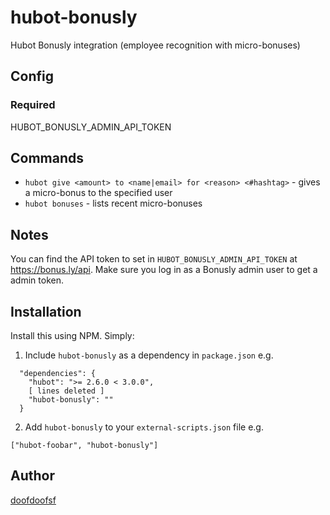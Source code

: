 hubot-bonusly
=============

Hubot Bonusly integration (employee recognition with micro-bonuses)

## Config
### Required
HUBOT_BONUSLY_ADMIN_API_TOKEN

## Commands
-  `hubot give <amount> to <name|email> for <reason> <#hashtag>` - gives a micro-bonus to the specified user
-  `hubot bonuses` - lists recent micro-bonuses

## Notes
You can find the API token to set in `HUBOT_BONUSLY_ADMIN_API_TOKEN` at https://bonus.ly/api. Make sure you log in as a Bonusly admin user to get a admin token.

## Installation
Install this using NPM. Simply:

1. Include `hubot-bonusly` as a dependency in `package.json` e.g.

```
  "dependencies": {
    "hubot": ">= 2.6.0 < 3.0.0",
    [ lines deleted ]
    "hubot-bonusly": ""
  }
```

2. Add `hubot-bonusly` to your `external-scripts.json` file e.g.
```
["hubot-foobar", "hubot-bonusly"]
```

## Author
[doofdoofsf](https://github.com/doofdoofsf)
